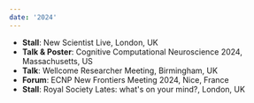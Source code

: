 ```yaml
---
date: '2024'
---
```


- **Stall**: New Scientist Live, London, UK
- **Talk & Poster**: Cognitive Computational Neuroscience 2024, Massachusetts, US
- **Talk**: Wellcome Researcher Meeting, Birmingham, UK
- **Forum**: ECNP New Frontiers Meeting 2024, Nice, France
- **Stall**: Royal Society Lates: what's on your mind?, London, UK
